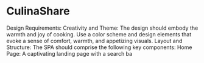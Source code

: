 # CulinaShare
Design Requirements: Creativity and Theme: The design should embody the warmth and joy of cooking. Use a color scheme and design elements that evoke a sense of comfort, warmth, and appetizing visuals.  Layout and Structure: The SPA should comprise the following key components:  Home Page: A captivating landing page with a search ba
